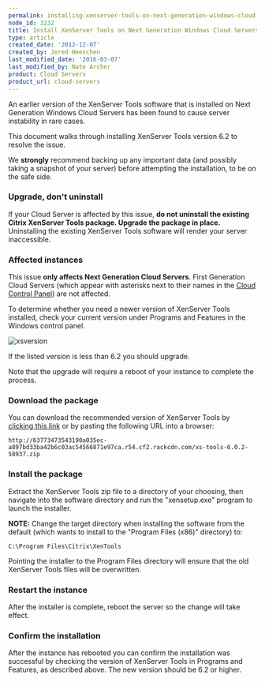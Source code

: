 ```yaml
---
permalink: installing-xenserver-tools-on-next-generation-windows-cloud-servers/
node_id: 3232
title: Install XenServer Tools on Next Generation Windows Cloud Servers
type: article
created_date: '2012-12-07'
created_by: Jered Heeschen
last_modified_date: '2016-03-07'
last_modified_by: Nate Archer
product: Cloud Servers
product_url: cloud-servers
---
```


An earlier version of the XenServer Tools software that is installed on Next Generation Windows Cloud Servers has been found to cause server instability in rare cases.

This document walks through installing XenServer Tools version 6.2 to resolve the issue.

We **strongly** recommend backing up any important data (and possibly taking a snapshot of your server) before attempting the installation, to be on the safe side.

### Upgrade, don't uninstall 

If your Cloud Server is affected by this issue, **do not uninstall the existing Citrix XenServer Tools package.  Upgrade the package in place.**  Uninstalling the existing XenServer Tools software will render your server inaccessible.

### Affected instances 

[nextcp]:https://mycloud.rackspace.com

This issue **only affects Next Generation Cloud Servers**.  First Generation Cloud Servers (which appear with asterisks next to their names in the [Cloud Control Panel][nextcp]) are not affected.

To determine whether you need a newer version of XenServer Tools installed, check your current version under Programs and Features in the Windows control panel.

![xsversion](http://63773473543190a035ec-a897bd33ba42b6c03ac54566871e97ca.r54.cf2.rackcdn.com/xstoolsversion.png)

If the listed version is less than 6.2 you should upgrade.

Note that the upgrade will require a reboot of your instance to complete the process.

### Download the package 

[xsdownload]:http://8d268c176171c62fbd4b-7084e0c7b53cce27e6cc2142114e456e.r30.cf1.rackcdn.com/xstools-6.2.zip

You can download the recommended version of XenServer Tools by [clicking this link][xsdownload] or by pasting the following URL into a browser:

    http://63773473543190a035ec-a897bd33ba42b6c03ac54566871e97ca.r54.cf2.rackcdn.com/xs-tools-6.0.2-58937.zip


### Install the package 

Extract the XenServer Tools zip file to a directory of your choosing, then navigate into the software directory and run the "xensetup.exe" program to launch the installer.

**NOTE:** Change the target directory when installing the software from the default (which wants to install to the "Program Files (x86)" directory) to:

    C:\Program Files\Citrix\XenTools

Pointing the installer to the Program Files directory will ensure that the old XenServer Tools files will be overwritten.

### Restart the instance 

After the installer is complete, reboot the server so the change will take effect.

### Confirm the installation 

After the instance has rebooted you can confirm the installation was successful by checking the version of XenServer Tools in Programs and Features, as described above.  The new version should be 6.2 or higher.
